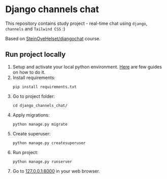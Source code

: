 # Django channels chat

This repository contains study project - real-time chat using `django`, `channels` and `Tailwind CSS` :)

Based on [SteinOveHelset/djangochat](https://github.com/SteinOveHelset/djangochat/tree/master) course.


## Run project locally

1. Setup and activate your local python environment. [Here](https://www.digitalocean.com/community/tutorial_series/how-to-install-and-set-up-a-local-programming-environment-for-python-3) are few guides on how to do it.
2. Install requirements:
   ```shell 
   pip install requirements.txt
   ```
3. Go to project folder:
   ```shell 
   cd django_channels_chat/
   ```
4. Apply migrations:
   ```shell 
   python manage.py migrate
   ```
5. Create superuser:
   ```shell 
   python manage.py createsuperuser
   ```
6. Run project:
   ```shell 
   python manage.py runserver
   ```
7. Go to [127.0.0.1:8000](http://127.0.0.1:8000/) in your web browser.
